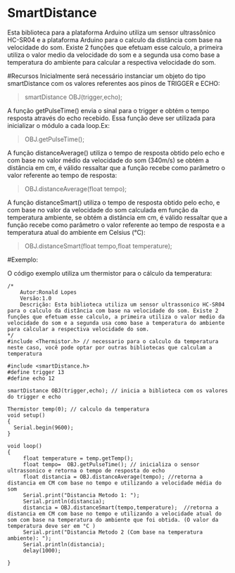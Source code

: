 # SmartDistance
Esta biblioteca para a plataforma Arduino utiliza um sensor ultrassônico HC-SR04 e a plataforma Arduino para o calculo da distância com base na velocidade do som. Existe 2 funções que efetuam esse calculo, a primeira utiliza o valor medio da velocidade do som e a segunda usa como base a temperatura do ambiente para calcular a respectiva velocidade do som.

#Recursos
Inicialmente será necessário instanciar um objeto do tipo smartDistance com os valores referentes aos pinos de TRIGGER e ECHO:
>smartDistance OBJ(trigger,echo);

A função getPulseTime() envia o sinal para o trigger e obtém o tempo resposta através do echo recebido. Essa função deve ser utilizada para inicializar o módulo a cada loop.Ex:

> OBJ.getPulseTime();

A função distanceAverage() utiliza o tempo de resposta obtido pelo echo e com base no valor médio da velocidade do som (340m/s) se obtém a distância em cm, é válido ressaltar que a função recebe como parâmetro o valor referente ao tempo de resposta:

> OBJ.distanceAverage(float tempo);

A função distanceSmart() utiliza o tempo de resposta obtido pelo echo, e com base no valor da velocidade do som calculada em função da temperatura ambiente, se obtém a distância em cm, é válido ressaltar que a função recebe como parâmetro o valor referente ao tempo de resposta e a temperatura atual do ambiente em Celsius (°C):

> OBJ.distanceSmart(float tempo,float temperature);

#Exemplo:

O código exemplo utiliza um thermistor para o cálculo da temperatura:

```
/*
	Autor:Ronald Lopes
	Versão:1.0
	Descrição: Esta biblioteca utiliza um sensor ultrassonico HC-SR04 para o calculo da distância com base na velocidade do som. Existe 2 funções que efetuam esse calculo, a primeira utiliza o valor medio da velocidade do som e a segunda usa como base a temperatura do ambiente para calcular a respectiva velocidade do som.
*/
#include <Thermistor.h> // necessario para o calculo da temperatura neste caso, você pode optar por outras bibliotecas que calculam a temperatura

#include <smartDistance.h>
#define trigger 13
#define echo 12

smartDistance OBJ(trigger,echo); // inicia a biblioteca com os valores do trigger e echo

Thermistor temp(0); // calculo da temperatura
void setup()
{
  Serial.begin(9600);
}

void loop()
{
	 float temperature = temp.getTemp();
	 float tempo=  OBJ.getPulseTime(); // inicializa o sensor ultrassonico e retorna o tempo de resposta do echo
	 float distancia = OBJ.distanceAverage(tempo); //retorna a distancia em CM com base no tempo e utilizando a velocidade média do som
	 Serial.print("Distancia Metodo 1: ");
	 Serial.println(distancia);
	 distancia = OBJ.distanceSmart(tempo,temperature);  //retorna a distancia em CM com base no tempo e utilizando a velocidade atual do som com base na temperatura do ambiente que foi obtida. (O valor da temperatura deve ser em °C )
	 Serial.print("Distancia Metodo 2 (Com base na temperatura ambiente): ");
	 Serial.println(distancia);
	 delay(1000);

}

``` 

